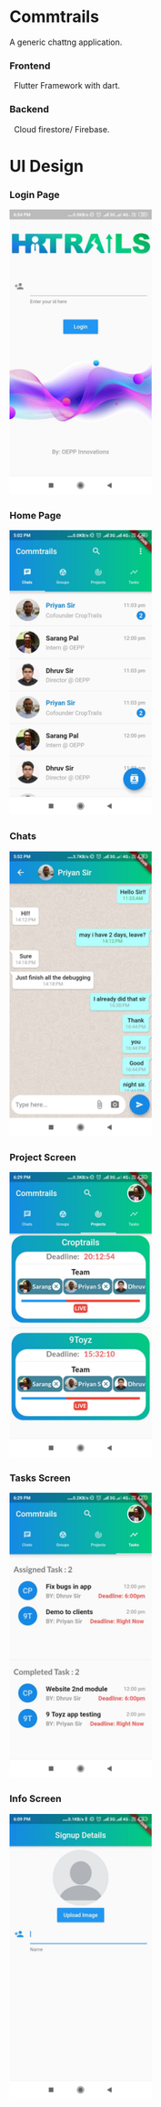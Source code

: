 # Commtrails

A generic chattng application.


 <h3>Frontend</h3>
 &nbsp&nbspFlutter Framework with dart.
 <h3>Backend</h3>
    &nbsp&nbspCloud firestore/ Firebase.
    
   # UI Design   
  
  <h3>Login Page</h3>
  <img src="images/login.jpeg"  width="250"> 
   
  <h3>Home Page</h3> 
 <img src="images/home.jpeg" width="250">

 <h3>Chats</h3> 
 <img src="images/chats.jpeg" width="250">

<h3>Project Screen</h3> 
 <img src="images/proj.jpeg" width="250">
 
<h3>Tasks Screen</h3> 
 <img src="images/tasks.jpeg" width="250" >
 
 <h3>Info Screen</h3> 
 <img src="images/info.jpeg" width="250" >
 
